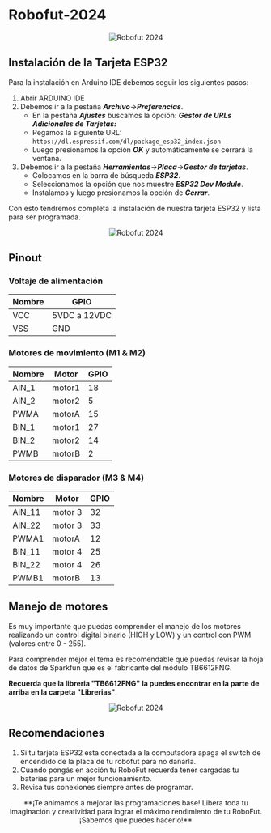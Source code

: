 # Robofut-2024


<div>
    <div align=center>
        <img src="https://github.com/proyectobalam/robofut2024/blob/main/Imagenes/_DSC5055.jpg" alt="Robofut 2024">
    </div>
</div>

## Instalación de la Tarjeta ESP32

Para la instalación en Arduino IDE debemos seguir los siguientes pasos:

1. Abrir ARDUINO IDE
2. Debemos ir a la pestaña ***Archivo***->***Preferencias***.
	- En la pestaña ***Ajustes*** buscamos la opción: ***Gestor de URLs Adicionales de Tarjetas:***
	- Pegamos la siguiente URL: `https://dl.espressif.com/dl/package_esp32_index.json`
	- Luego presionamos la opción ***OK*** y automáticamente se cerrará la ventana.
3. Debemos ir a la pestaña ***Herramientas***->***Placa***->***Gestor de tarjetas***.
	- Colocamos en la barra de búsqueda ***ESP32***.
	- Seleccionamos la opción que nos muestre ***ESP32 Dev Module***.
	- Instalamos y luego presionamos la opción de ***Cerrar***.

Con esto tendremos completa la instalación de nuestra tarjeta ESP32 y lista para ser programada.	 

<div>
    <div align=center>
        <img src="https://github.com/proyectobalam/robofut2024/blob/main/Imagenes/_DSC5092.jpg" alt="Robofut 2024">
    </div>
</div>

## Pinout

### Voltaje de alimentación
Nombre | GPIO 
--- | --- 
VCC | 5VDC a 12VDC
VSS | GND

### Motores de movimiento (M1 & M2)
Nombre | Motor |GPIO 
--- | --- | --- 
AIN_1 | motor1 | 18
AIN_2 | motor2 | 5
PWMA  | motorA | 15
BIN_1 | motor1 | 27
BIN_2 | motor2 | 14
PWMB  | motorB | 2

### Motores de disparador (M3 & M4)

Nombre | Motor |GPIO 
--- | --- | --- 
AIN_11 | motor 3 | 32
AIN_22 | motor 3 | 33
PWMA1  | motorA  | 12
BIN_11 | motor 4 | 25
BIN_22 | motor 4 | 26
PWMB1  | motorB  | 13

## Manejo de motores
Es muy importante que puedas comprender el manejo de los motores realizando un control digital binario (HIGH y LOW) y un control con PWM (valores entre 0 - 255).

Para comprender mejor el tema es recomendable que puedas revisar la hoja de datos de Sparkfun que es el fabricante del módulo TB6612FNG.

**Recuerda que la libreria "TB6612FNG" la puedes encontrar en la parte de arriba en la carpeta "Librerias"**.

<div>
    <div align=center>
        <img src="https://github.com/proyectobalam/robofut2024/blob/main/Imagenes/_DSC5059.jpg" alt="Robofut 2024">
    </div>
</div>

## Recomendaciones

1. Si tu tarjeta ESP32 esta conectada a la computadora apaga el switch de encendido de la placa de tu robofut para no dañarla. 
2. Cuando pongás en acción tu RoboFut recuerda tener cargadas tu baterias para un mejor funcionamiento.
3. Revisa tus conexiones siempre antes de programar.
<div>
    <div align=center>
**¡Te animamos a mejorar las programaciones base! Libera toda tu imaginación y creatividad para lograr el máximo rendimiento de tu RoboFut. ¡Sabemos que puedes hacerlo!**
    </div>
</div>
